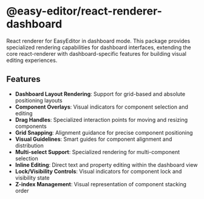 # @easy-editor/react-renderer-dashboard

React renderer for EasyEditor in dashboard mode. This package provides specialized rendering capabilities for dashboard interfaces, extending the core react-renderer with dashboard-specific features for building visual editing experiences.

## Features

- **Dashboard Layout Rendering**: Support for grid-based and absolute positioning layouts
- **Component Overlays**: Visual indicators for component selection and editing
- **Drag Handles**: Specialized interaction points for moving and resizing components
- **Grid Snapping**: Alignment guidance for precise component positioning
- **Visual Guidelines**: Smart guides for component alignment and distribution
- **Multi-select Support**: Specialized rendering for multi-component selection
- **Inline Editing**: Direct text and property editing within the dashboard view
- **Lock/Visibility Controls**: Visual indicators for component lock and visibility state
- **Z-index Management**: Visual representation of component stacking order
